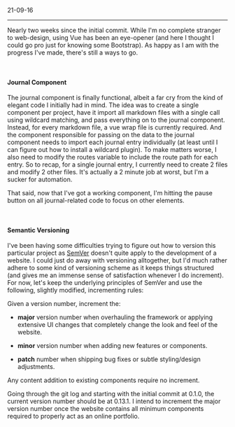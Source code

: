 21-09-16

---

Nearly two weeks since the initial commit. While I'm no complete stranger to web-design, using Vue has been an eye-opener 
(and here I thought I could go pro just for knowing some Bootstrap). As happy as I am with the progress I've made, there's 
still a ways to go.

<br/>

#### Journal Component

The journal component is finally functional, albeit a far cry from the kind of elegant code I initially had in mind. The 
idea was to create a single component per project, have it import all markdown files with a single call using wildcard 
matching, and pass everything on to the journal component. Instead, for every markdown file, a vue wrap file is currently 
required. And the component responsible for passing on the data to the journal component needs to import each journal 
entry individually (at least until I can figure out how to install a wildcard plugin). To make matters worse, I also need 
to modify the routes variable to include the route path for each entry. So to recap, for a single journal entry, I 
currently need to create 2 files and modify 2 other files. It's actually a 2 minute job at worst, but I'm a sucker for 
automation.

That said, now that I've got a working component, I'm hitting the pause button on all journal-related code to focus on 
other elements.

<br/>

#### Semantic Versioning

I've been having some difficulties trying to figure out how to version this particular project as 
[SemVer](https://semver.org/) doesn't quite apply to the development of a website. I could just do away with versioning 
alltogether, but I'd much rather adhere to some kind of versioning scheme as it keeps things structured (and gives me an 
immense sense of satisfaction whenever I do increment). For now, let's keep the underlying principles of SemVer and use 
the following, slightly modified, incrementing rules:

Given a version number, increment the:

- __major__ version number when overhauling the framework or applying extensive UI changes that completely change the look and 
feel of the website.

- __minor__ version number when adding new features or components.

- __patch__ number when shipping bug fixes or subtle styling/design adjustments.

Any content addition to existing components require no increment.

Going through the git log and starting with the initial commit at 0.1.0, the current version number should be at 0.13.1. I 
intend to increment the major version number once the website contains all minimum components required to properly act as 
an online portfolio.

